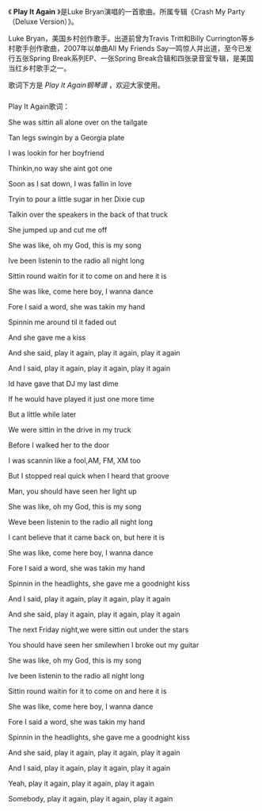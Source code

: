 

《 **Play It Again** 》是Luke Bryan演唱的一首歌曲。所属专辑《Crash My Party （Deluxe Version）》。

Luke Bryan，美国乡村创作歌手。出道前曾为Travis Tritt和Billy Currington等乡村歌手创作歌曲，2007年以单曲All My
Friends Say一鸣惊人并出道，至今已发行五张Spring Break系列EP、一张Spring
Break合辑和四张录音室专辑，是美国当红乡村歌手之一。

歌词下方是 _Play It Again钢琴谱_ ，欢迎大家使用。

###  
Play It Again歌词：

She was sittin all alone over on the tailgate

Tan legs swingin by a Georgia plate

I was lookin for her boyfriend

Thinkin,no way she aint got one

Soon as I sat down, I was fallin in love

Tryin to pour a little sugar in her Dixie cup

Talkin over the speakers in the back of that truck

She jumped up and cut me off

She was like, oh my God, this is my song

Ive been listenin to the radio all night long

Sittin round waitin for it to come on and here it is

She was like, come here boy, I wanna dance

Fore I said a word, she was takin my hand

Spinnin me around til it faded out

And she gave me a kiss

And she said, play it again, play it again, play it again

And I said, play it again, play it again, play it again

Id have gave that DJ my last dime

If he would have played it just one more time

But a little while later

We were sittin in the drive in my truck

Before I walked her to the door

I was scannin like a fool,AM, FM, XM too

But I stopped real quick when I heard that groove

Man, you should have seen her light up

She was like, oh my God, this is my song

Weve been listenin to the radio all night long

I cant believe that it came back on, but here it is

She was like, come here boy, I wanna dance

Fore I said a word, she was takin my hand

Spinnin in the headlights, she gave me a goodnight kiss

And I said, play it again, play it again, play it again

And she said, play it again, play it again, play it again

The next Friday night,we were sittin out under the stars

You should have seen her smilewhen I broke out my guitar

She was like, oh my God, this is my song

Ive been listenin to the radio all night long

Sittin round waitin for it to come on and here it is

She was like, come here boy, I wanna dance

Fore I said a word, she was takin my hand

Spinnin in the headlights, she gave me a goodnight kiss

And she said, play it again, play it again, play it again

And I said, play it again, play it again, play it again

Yeah, play it again, play it again, play it again

Somebody, play it again, play it again, play it again

  

